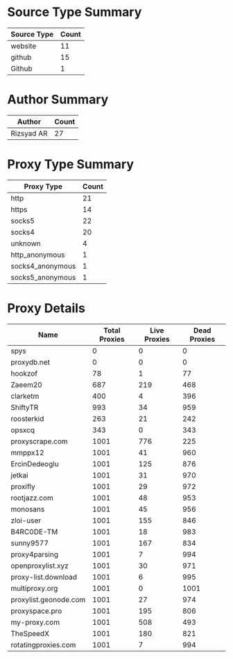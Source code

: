 # Source Type Summary

| Source Type | Count |
|-------------|-------|
| website | 11 |
| github | 15 |
| Github | 1 |


# Author Summary

| Author | Count |
|--------|-------|
| Rizsyad AR | 27 |


# Proxy Type Summary

| Proxy Type | Count |
|------------|-------|
| http | 21 |
| https | 14 |
| socks5 | 22 |
| socks4 | 20 |
| unknown | 4 |
| http_anonymous | 1 |
| socks4_anonymous | 1 |
| socks5_anonymous | 1 |


# Proxy Details

| Name | Total Proxies | Live Proxies | Dead Proxies |
|------|---------------|--------------|---------------|
| spys | 0 | 0 | 0 |
| proxydb.net | 0 | 0 | 0 |
| hookzof | 78 | 1 | 77 |
| Zaeem20 | 687 | 219 | 468 |
| clarketm | 400 | 4 | 396 |
| ShiftyTR | 993 | 34 | 959 |
| roosterkid | 263 | 21 | 242 |
| opsxcq | 343 | 0 | 343 |
| proxyscrape.com | 1001 | 776 | 225 |
| mmppx12 | 1001 | 41 | 960 |
| ErcinDedeoglu | 1001 | 125 | 876 |
| jetkai | 1001 | 31 | 970 |
| proxifly | 1001 | 29 | 972 |
| rootjazz.com | 1001 | 48 | 953 |
| monosans | 1001 | 45 | 956 |
| zloi-user | 1001 | 155 | 846 |
| B4RC0DE-TM | 1001 | 18 | 983 |
| sunny9577 | 1001 | 167 | 834 |
| proxy4parsing | 1001 | 7 | 994 |
| openproxylist.xyz | 1001 | 30 | 971 |
| proxy-list.download | 1001 | 6 | 995 |
| multiproxy.org | 1001 | 0 | 1001 |
| proxylist.geonode.com | 1001 | 27 | 974 |
| proxyspace.pro | 1001 | 195 | 806 |
| my-proxy.com | 1001 | 508 | 493 |
| TheSpeedX | 1001 | 180 | 821 |
| rotatingproxies.com | 1001 | 7 | 994 |
